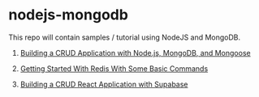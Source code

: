 # nodejs-mongodb
This repo will contain samples / tutorial using NodeJS and MongoDB.

1. [Building a CRUD Application with Node.js, MongoDB, and Mongoose](https://blackslate.io/articles/build-crud-application-using-nodejs-mongodb-mongoose)

2. [Getting Started With Redis With Some Basic Commands](https://blackslate.io/articles/nodejs-redis-basic-commands)

3. [Building a CRUD React Application with Supabase](https://blackslate.io/articles/build-curd-react-app-with-supabase)
